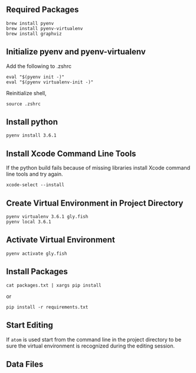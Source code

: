 ## Required Packages

```
brew install pyenv
brew install pyenv-virtualenv
brew install graphviz
```

## Initialize pyenv and pyenv-virtualenv

Add the following to .zshrc
```
eval "$(pyenv init -)"
eval "$(pyenv virtualenv-init -)"
```
Reinitialize shell,

```
source .zshrc
```

## Install python

```
pyenv install 3.6.1
```

## Install Xcode Command Line Tools

If the python build fails because of missing libraries install Xcode command line tools and try again.

```
xcode-select --install
```

## Create Virtual Environment in Project Directory

```
pyenv virtualenv 3.6.1 gly.fish
pyenv local 3.6.1
```

## Activate Virtual Environment

```
pyenv activate gly.fish
```

## Install Packages

```
cat packages.txt | xargs pip install
```
or

```
pip install -r requirements.txt
```

## Start Editing

If ```atom``` is used start from the command line in the project directory to be sure the virtual environment is recognized during the editing session.

## Data Files
